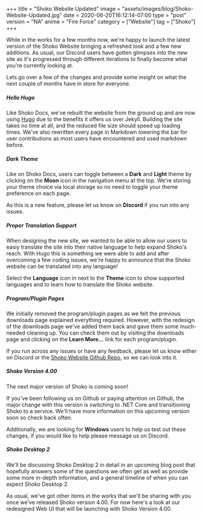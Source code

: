 +++
title = "Shoko Website Updated"
image = "assets/images/blog/Shoko-Website-Updated.jpg"
date = 2020-06-20T16:12:14-07:00
type = "post"
version = "NA"
anime = "Fire Force"
category = ["Website"]
tag = ["Shoko"]
+++

While in the works for a few months now, we're happy to launch the latest version of the Shoko Website bringing a refreshed look and a few new additions. As usual, our Discord users have gotten glimpses into the new site as it's progressed through different iterations to finally become what you're currently looking at. 

Lets go over a few of the changes and provide some insight on what the next couple of months have in store for everyone. 

##### Hello Hugo

Like Shoko Docs, we've rebuilt the website from the ground up and are now using [Hugo](https://gohugo.io/) due to the benefits it offers us over Jekyll. Building the site takes no time at all, and the reduced file size should speed up loading times. We've also rewritten every page in Markdown lowering the bar for user contributions as most users have encountered and used markdown before. 

##### Dark Theme

Like on Shoko Docs, users can toggle between a **Dark** and **Light** theme by clicking on the **Moon** icon in the navigation menu at the top. We're storing your theme choice via local storage so no need to toggle your theme preference on each page. 

As this is a new feature, please let us know on **Discord** if you run into any issues. 

##### Proper Translation Support

When designing the new site, we wanted to be able to allow our users to easiy translate the site into their native language to help expand Shoko's reach. With Hugo this is something we were able to add and after overcoming a few coding issues, we're happy to announce that the Shoko website can be translated into any language! 

Select the **Language** icon in next to the **Theme** icon to show supported languages and to learn how to translate the Shoko website.

##### Program/Plugin Pages

We initially removed the program/plugin pages as we felt the previous downloads page explained everything required. However, with the redesign of the downloads page we've added them back and gave them some much-needed cleaning up. You can check them out by visiting the downloads page and clicking on the **Learn More...** link for each program/plugin. 

If you run across any issues or have any feedback, please let us know either on Discord or the [Shoko Website Github Repo](https://github.com/ShokoAnime/ShokoSite), so we can look into it. 

##### Shoko Version 4.00

The next major version of Shoko is coming soon!

If you've been following us on Github or paying attention on Github, the major change with this version is switching to .NET Core and transitioning Shoko to a service. We'll have more information on this upcoming version soon so check back often. 

Additionally, we are looking for **Windows** users to help us test out these changes, if you would like to help please message us on Discord. 

 ##### Shoko Desktop 2
 
 We'll be discussing Shoko Desktop 2 in detail in an upcoming blog post that hopefully answers some of the questions we often get as well as provide some more in-depth information, and a general timeline of when you can expect Shoko Desktop 2. 
 
 As usual, we've got other items in the works that we'll be sharing with you once we've released Shoko version 4.00. For now here's a look at our redesigned Web UI that will be launching with Shoko Version 4.00.
 
 
 
 
 